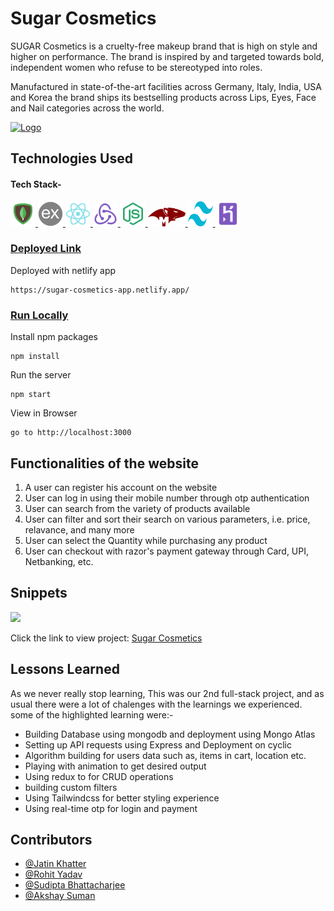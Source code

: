 # Sugar Cosmetics
SUGAR Cosmetics is a cruelty-free makeup brand that is high on style and higher on performance. The brand is inspired by and targeted towards bold, independent women who refuse to be stereotyped into roles.

Manufactured in state-of-the-art facilities across Germany, Italy, India, USA and Korea the brand ships its bestselling products across Lips, Eyes, Face and Nail categories across the world.

<a href="https://sugar-cosmetics-app.netlify.app/">![Logo](https://media.sugarcosmetics.com/upload/Logo-static.jpg)</a>
## Technologies Used

#### Tech Stack-

<p float="left">
   <a href="https://www.mongodb.com/" target="_blank" rel="noreferrer"> <img src="https://github.com/ribhar/ribhar/blob/main/giticons/icons8-mongodb.svg" alt="mongodb" width="40" height="40"/> </a>
   <a href="https://expressjs.com" target="_blank" rel="noreferrer"> <img src="https://github.com/ribhar/ribhar/blob/main/giticons/express.png" alt="express" width="40" height="40"/> </a>
  <a href="https://reactjs.org/" target="_blank" rel="noreferrer"> <img src="https://github.com/ribhar/ribhar/blob/main/giticons/icons8-react-native.svg" alt="react" width="40" height="40"/> </a> 
   <a href="https://redux.js.org/" target="_blank" rel="noreferrer"> <img src="https://github.com/ribhar/ribhar/blob/main/giticons/icons8-redux.svg" alt="redux" width="40" height="40"/> 
  <a href="https://nodejs.org" target="_blank" rel="noreferrer"> <img src="https://github.com/ribhar/ribhar/blob/main/giticons/icons8-node-js.svg" alt="nodejs" width="40" height="40"/> </a>
   <a href="https://mongoosejs.com/" target="_blank" rel="noreferrer"> <img src="https://github.com/ribhar/ribhar/blob/main/giticons/mongoose.png" alt="mongoose" width="60" height="30"/> 
   </a>
   <a href="https://tailwindcss.com/" target="_blank" rel="noreferrer"> <img src="https://github.com/ribhar/ribhar/blob/main/giticons/tailwind-css.svg" alt="tailwind" width="40" height="40"/> </a> 
  <a href="https://dashboard.heroku.com/" target="_blank" rel="noreferrer"> <img src="https://github.com/ribhar/ribhar/blob/main/giticons/icons8-heroku.svg" alt="heroku" width="40" height="40"/> </a>
</p>
 
 ### <u>Deployed Link</u>


Deployed with netlify app 
```
https://sugar-cosmetics-app.netlify.app/
 ```

### <u>Run Locally</u>


Install npm packages

```
npm install
```

Run the server

```
npm start
```

View in Browser

```
go to http://localhost:3000
```

## Functionalities of the website

1. A user can register his account on the website
2. User can log in using their mobile number through otp authentication
3. User can search from the variety of products available 
4. User can filter and sort their search on various parameters, i.e. price, relavance, and many more
5. User can select the Quantity while purchasing any product
6. User can checkout with razor's payment gateway through Card, UPI, Netbanking, etc. 

## Snippets
<p>
    <img src="https://user-images.githubusercontent.com/99549985/181001784-12bc929e-020b-430c-b5a7-ac2f6dcccb04.png" >
   </p>
 
 Click the link to view project: 
 <a href="https://sugar-cosmetics-app.netlify.app/">Sugar Cosmetics</a>
  
## Lessons Learned

As we never really stop learning, This was our 2nd full-stack project, and as usual there were a lot of chalenges with the learnings we experienced. some of the highlighted learning were:-
- Building Database using mongodb and deployment using Mongo Atlas
- Setting up API requests using Express and Deployment on cyclic
- Algorithm building for users data such as, items in cart, location etc.
- Playing with animation to get desired output
- Using redux to for CRUD operations
- building custom filters
- Using Tailwindcss for better styling experience
- Using real-time otp for login and payment


## Contributors

- [@Jatin Khatter](https://github.com/JatinKhatter07)
- [@Rohit Yadav](https://github.com/Rohit94yadav)
- [@Sudipta Bhattacharjee ](https://github.com/sudiptadip)
- [@Akshay Suman](https://github.com/akshay655-max)

